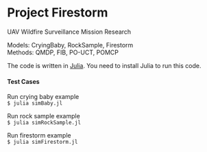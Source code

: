 Project Firestorm
=====

UAV Wildfire Surveillance Mission Research

Models: CryingBaby, RockSample, Firestorm  
Methods: QMDP, FIB, PO-UCT, POMCP

The code is written in [Julia](http://julialang.org). You need to install Julia to run this code.

#### Test Cases

Run crying baby example  
`$ julia simBaby.jl`

Run rock sample example  
`$ julia simRockSample.jl`

Run firestorm example  
`$ julia simFirestorm.jl`
